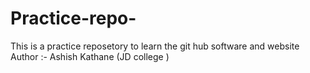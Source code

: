 # Practice-repo-
This is a practice reposetory to learn the git hub software and website 
<br> 
Author :- Ashish Kathane (JD college )
